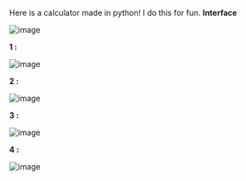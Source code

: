 Here is a calculator made in python! I do this for fun.
__Interface__

![image](https://github.com/b0xCastor/Calcuator-by-0xCastor/assets/144159132/22dfd39e-99e1-43b7-9c58-2c1af46b7d3a)


__1 :__

![image](https://github.com/b0xCastor/Calcuator-by-0xCastor/assets/144159132/a30886ef-4790-4f68-b1f1-c296946dbd6f)

__2 :__

![image](https://github.com/b0xCastor/Calcuator-by-0xCastor/assets/144159132/0d7aec3f-199e-4d0c-8e61-830d5e93051b)

__3 :__

![image](https://github.com/b0xCastor/Calcuator-by-0xCastor/assets/144159132/90f8f47e-4b84-4016-92c4-1692139de101)

__4 :__

![image](https://github.com/b0xCastor/Calcuator-by-0xCastor/assets/144159132/ce91c77d-86ac-4f18-b401-c694f224d74f)
